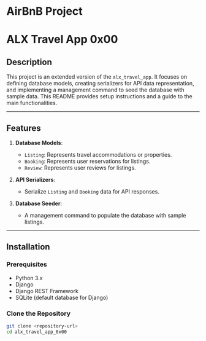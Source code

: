 # AirBnB Project
# ALX Travel App 0x00

## Description

This project is an extended version of the `alx_travel_app`. It focuses on defining database models, creating serializers for API data representation, and implementing a management command to seed the database with sample data. This README provides setup instructions and a guide to the main functionalities.

---

## Features

1. **Database Models**:  
   - `Listing`: Represents travel accommodations or properties.  
   - `Booking`: Represents user reservations for listings.  
   - `Review`: Represents user reviews for listings.

2. **API Serializers**:  
   - Serialize `Listing` and `Booking` data for API responses.

3. **Database Seeder**:  
   - A management command to populate the database with sample listings.

---

## Installation

### Prerequisites

- Python 3.x
- Django
- Django REST Framework
- SQLite (default database for Django)

### Clone the Repository

```bash
git clone <repository-url>
cd alx_travel_app_0x00
